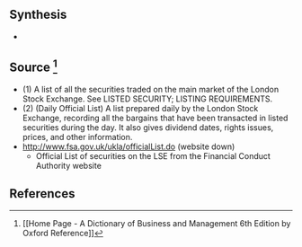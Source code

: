 ## Synthesis
- 
## Source [^1]
- (1) A list of all the securities traded on the main market of the London Stock Exchange. See LISTED SECURITY; LISTING REQUIREMENTS. 
- (2) (Daily Official List) A list prepared daily by the London Stock Exchange, recording all the bargains that have been transacted in listed securities during the day. It also gives dividend dates, rights issues, prices, and other information.
- http://www.fsa.gov.uk/ukla/officialList.do (website down)
	- Official List of securities on the LSE from the Financial Conduct Authority website
## References

[^1]: [[Home Page - A Dictionary of Business and Management 6th Edition by Oxford Reference]]